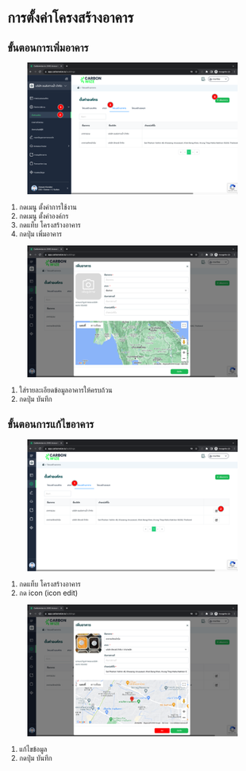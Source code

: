 # การตั้งค่าโครงสร้างอาคาร

## **ขั้นตอนการเพิ่มอาคาร**

<figure><img src="../../../.gitbook/assets/image (151).png" alt=""><figcaption></figcaption></figure>

1. กดเมนู ตั้งค่าการใช้งาน
2. กดเมนู ตั้งค่าองค์กร
3. กดแท็บ โครงสร้างอาคาร
4. กดปุ่ม เพิ่มอาคาร



<figure><img src="../../../.gitbook/assets/image (157).png" alt=""><figcaption></figcaption></figure>

1. ใส่รายละเอียดข้อมูลอาคารให้ครบถ้วน
2. กดปุ่ม บันทึก



## **ขั้นตอนการแก้ไขอาคาร**

<figure><img src="../../../.gitbook/assets/image (158).png" alt=""><figcaption></figcaption></figure>

1. กดแท็บ โครงสร้างอาคาร
2. กด icon (icon edit)



<figure><img src="../../../.gitbook/assets/image (160).png" alt=""><figcaption></figcaption></figure>

1. แก้ไขข้อมูล
2. กดปุ่ม บันทึก
